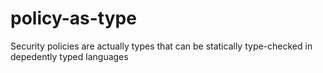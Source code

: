 # policy-as-type
Security policies are actually types that can be statically type-checked in depedently typed languages
